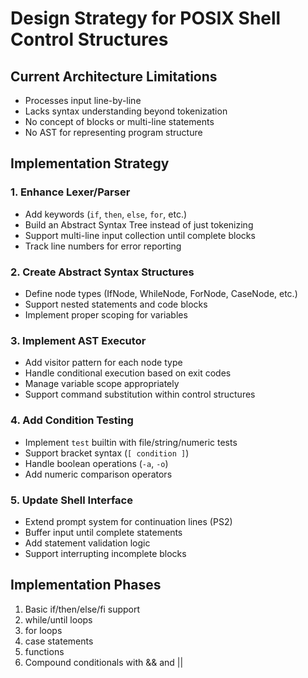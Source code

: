 # Design Strategy for POSIX Shell Control Structures

## Current Architecture Limitations
- Processes input line-by-line
- Lacks syntax understanding beyond tokenization
- No concept of blocks or multi-line statements
- No AST for representing program structure

## Implementation Strategy

### 1. Enhance Lexer/Parser
- Add keywords (`if`, `then`, `else`, `for`, etc.)
- Build an Abstract Syntax Tree instead of just tokenizing
- Support multi-line input collection until complete blocks
- Track line numbers for error reporting

### 2. Create Abstract Syntax Structures
- Define node types (IfNode, WhileNode, ForNode, CaseNode, etc.)
- Support nested statements and code blocks
- Implement proper scoping for variables

### 3. Implement AST Executor
- Add visitor pattern for each node type
- Handle conditional execution based on exit codes
- Manage variable scope appropriately
- Support command substitution within control structures

### 4. Add Condition Testing
- Implement `test` builtin with file/string/numeric tests
- Support bracket syntax (`[ condition ]`)
- Handle boolean operations (`-a`, `-o`)
- Add numeric comparison operators

### 5. Update Shell Interface
- Extend prompt system for continuation lines (PS2)
- Buffer input until complete statements
- Add statement validation logic
- Support interrupting incomplete blocks

## Implementation Phases
1. Basic if/then/else/fi support
2. while/until loops
3. for loops
4. case statements
5. functions
6. Compound conditionals with && and ||